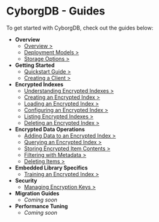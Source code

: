 # CyborgDB - Guides

To get started with CyborgDB, check out the guides below:

- **Overview**
  - [Overview >](./0.overview/0.0.overview.md)
  - [Deployment Models >](./0.overview/0.1.deployment-models.md)
  - [Storage Options >](./0.overview/0.2.storage-locations.md)
- **Getting Started**
  - [Quickstart Guide >](./1.getting-started/1.0.quickstart.md)
  - [Creating a Client >](./1.getting-started/1.1.creating-client.md)
- **Encrypted Indexes**
  - [Understanding Encrypted Indexes >](./2.encrypted-indexes/2.0.understanding-encrypted-indexes.md)
  - [Creating an Encrypted Index >](./2.encrypted-indexes/2.1.creating-encrypted-index.md)
  - [Loading an Encrypted Index >](./2.encrypted-indexes/2.2.loading-encrypted-index.md)
  - [Configuring an Encrypted Index >](./2.encrypted-indexes/2.3.configuring-encrypted-index.md)
  - [Listing Encrypted Indexes >](./2.encrypted-indexes/2.4.listing-encrypted-indexes.md)
  - [Deleting an Encrypted Index >](./2.encrypted-indexes/2.5.deleting-encrypted-index.md)
- **Encrypted Data Operations**
  - [Adding Data to an Encrypted Index >](./3.data-operations/3.0.upsert.md)
  - [Querying an Encrypted Index >](./3.data-operations/3.1.query.md)
  - [Storing Encrypted Item Contents >](./3.data-operations/3.2.storing-encrypted-items.md)
  - [Filtering with Metadata >](./3.data-operations/3.3.metadata-filtering.md)
  - [Deleting Items >](./3.data-operations/3.4.delete.md)
- **Embedded Library Specifics**
  - [Training an Encrypted Index >](./4.embedded-lib-specifics/4.0.train-index.md)
- **Security**
  - [Managing Encryption Keys >](./5.security-details/5.0.managing-keys.md)
- **Migration Guides**
  - _Coming soon_
- **Performance Tuning**
  - _Coming soon_
